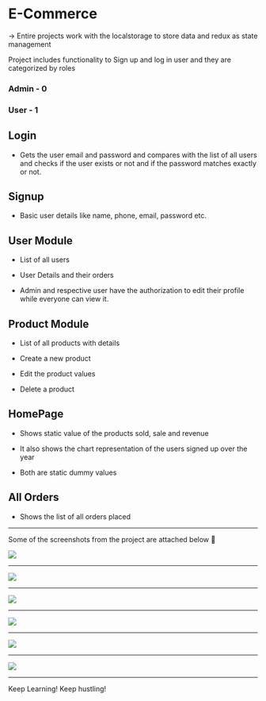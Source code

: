 # E-Commerce 

-> Entire projects work with the localstorage to store data and redux as state management

Project includes functionality to Sign up and log in user and they are categorized by roles
### Admin - 0 
### User - 1

## Login

* Gets the user email and password and compares with the list of all users and checks if the user exists or not and if the password matches exactly or not.

## Signup

- Basic user details like name, phone, email, password etc.

## User Module

* List of all users

* User Details and their orders 

* Admin and respective user have the authorization to edit their profile while everyone can view it.

## Product Module

- List of all products with details

- Create a new product
 
- Edit the product values

- Delete a product

## HomePage

* Shows static value of the products sold, sale and revenue

* It also shows the chart representation of the users signed up over the year

* Both are static dummy values

## All Orders

- Shows the list of all orders placed

---------------------------------

Some of the screenshots from the project are attached below 🤩

![](screenshots/signup)

---------------------------------

![](screenshots/login)

---------------------------------

![](screenshots/Homepage)

---------------------------------

![](screenshots/AllUsers)

---------------------------------

![](screenshots/AllProducts)

---------------------------------

![](screenshots/AllOrders)

---------------------------------

Keep Learning! 
Keep hustling!




